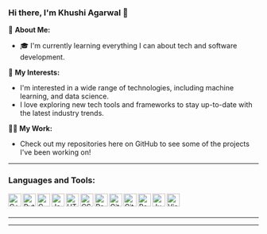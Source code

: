 ### Hi there, I'm Khushi Agarwal 👋

🌱 **About Me:**
- 🎓 I'm currently learning everything I can about tech and software development.

🔭 **My Interests:**
- I'm interested in a wide range of technologies, including machine learning, and data science.
- I love exploring new tech tools and frameworks to stay up-to-date with the latest industry trends.

👨‍💻 **My Work:**
- Check out my repositories here on GitHub to see some of the projects I've been working on!

---

### Languages and Tools:

[<img align="left" alt="C++" width="26px" src="URL-to-C++-icon" />][cplusplus]
[<img align="left" alt="Python" width="26px" src="URL-to-Python-icon" />][python]
[<img align="left" alt="C" width="26px" src="URL-to-C-icon" />][c]
[<img align="left" alt="JavaScript" width="26px" src="URL-to-JavaScript-icon" />][javascript]
[<img align="left" alt="HTML5" width="26px" src="URL-to-HTML5-icon" />][html5]
[<img align="left" alt="CSS3" width="26px" src="URL-to-CSS3-icon" />][css3]
[<img align="left" alt="React" width="26px" src="URL-to-React-icon" />][react]
[<img align="left" alt="Git" width="26px" src="URL-to-Git-icon" />][git]
[<img align="left" alt="GitHub" width="26px" src="URL-to-GitHub-icon" />][github]
[<img align="left" alt="Postman" width="26px" src="URL-to-Postman-icon" />][postman]
[<img align="left" alt="Jupyter" width="26px" src="URL-to-Jupyter-icon" />][jupyter]
[<img align="left" alt="Visual Studio Code" width="26px" src="URL-to-VSCode-icon" />][vscode]

<br />
<br />

---

[cplusplus]: URL-to-C++-resource
[python]: https://python.org/
[c]: URL-to-C-resource
[javascript]: https://developer.mozilla.org/en-US/docs/Web/JavaScript
[html5]: https://developer.mozilla.org/en-US/docs/Web/Guide/HTML/HTML5
[css3]: https://developer.mozilla.org/en-US/docs/Web/CSS
[react]: https://reactjs.org/
[git]: https://git-scm.com/
[github]: https://github.com/
[postman]: https://www.postman.com/
[jupyter]: https://jupyter.org/
[vscode]: https://code.visualstudio.com/

---

<!--
**khushi2068/khushi2068** is a ✨ _special_ ✨ repository because its `README.md` (this file) appears on your GitHub profile.

Here are some ideas to get you started:

- 🔭 I’m currently working on ...
- 🌱 I’m currently learning ...
- 👯 I’m looking to collaborate on ...
- 🤔 I’m looking for help with ...
- 💬 Ask me about ...
- 📫 How to reach me: ...
- 😄 Pronouns: ...
- ⚡ Fun fact: ...
-->

